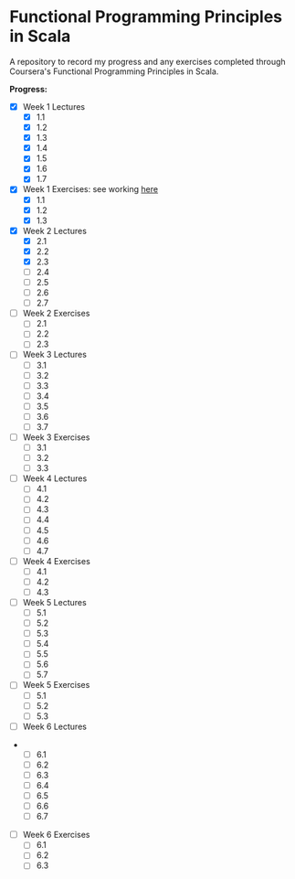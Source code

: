 # Functional Programming Principles in Scala

A repository to record my progress and any exercises completed through Coursera's Functional Programming Principles in Scala. 


 **Progress:** 
 
- [x] Week 1 Lectures
	- [x] 1.1
	- [x] 1.2
	- [x] 1.3
	- [x] 1.4
	- [x] 1.5
	- [x] 1.6
	- [x] 1.7
- [x] Week 1 Exercises: see working [here]()
  	- [x] 1.1
  	- [x] 1.2
  	- [x] 1.3
- [x] Week 2 Lectures
	- [x] 2.1
	- [x] 2.2
	- [x] 2.3
	- [ ] 2.4
	- [ ] 2.5
	- [ ] 2.6
	- [ ] 2.7
- [ ] Week 2 Exercises
	- [ ] 2.1
  	- [ ] 2.2
  	- [ ] 2.3
- [ ] Week 3 Lectures
	- [ ] 3.1
	- [ ] 3.2
	- [ ] 3.3
	- [ ] 3.4
	- [ ] 3.5
	- [ ] 3.6
	- [ ] 3.7
- [ ] Week 3 Exercises
	- [ ] 3.1
  	- [ ] 3.2
  	- [ ] 3.3
- [ ] Week 4 Lectures
	- [ ] 4.1
	- [ ] 4.2
	- [ ] 4.3
	- [ ] 4.4
	- [ ] 4.5
	- [ ] 4.6
	- [ ] 4.7
- [ ] Week 4 Exercises
	- [ ] 4.1
  	- [ ] 4.2
  	- [ ] 4.3
- [ ] Week 5 Lectures
	- [ ] 5.1
	- [ ] 5.2
	- [ ] 5.3
	- [ ] 5.4
	- [ ] 5.5
	- [ ] 5.6
	- [ ] 5.7
- [ ] Week 5 Exercises
	- [ ] 5.1
  	- [ ] 5.2
  	- [ ] 5.3
- [ ] Week 6 Lectures
- 	- [ ] 6.1
	- [ ] 6.2
	- [ ] 6.3
	- [ ] 6.4
	- [ ] 6.5
	- [ ] 6.6
	- [ ] 6.7
- [ ] Week  6 Exercises
	- [ ] 6.1
  	- [ ] 6.2
  	- [ ] 6.3